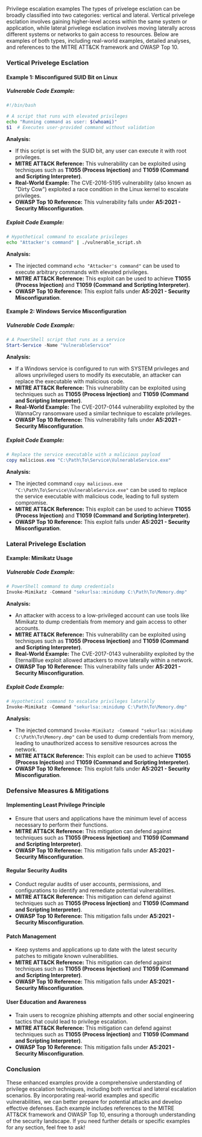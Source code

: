 Privilege escalation examples
The types of privelege esclation can be broadly classified into two categories: vertical and lateral. Vertical privelege esclation involves gaining higher-level access within the same system or application, while lateral privelege esclation involves moving laterally across different systems or networks to gain access to resources. Below are examples of both types, including real-world examples, detailed analyses, and references to the MITRE ATT&CK framework and OWASP Top 10.

### **Vertical Privelege Esclation**

#### **Example 1: Misconfigured SUID Bit on Linux**

##### **Vulnerable Code Example:**
```bash
#!/bin/bash

# A script that runs with elevated privileges
echo "Running command as user: $(whoami)"
$1  # Executes user-provided command without validation
```
**Analysis:**
- If this script is set with the SUID bit, any user can execute it with root privileges.
- **MITRE ATT&CK Reference:** This vulnerability can be exploited using techniques such as **T1055 (Process Injection)** and **T1059 (Command and Scripting Interpreter)**.
- **Real-World Example:** The CVE-2016-5195 vulnerability (also known as "Dirty Cow") exploited a race condition in the Linux kernel to escalate privileges.
- **OWASP Top 10 Reference:** This vulnerability falls under **A5:2021 - Security Misconfiguration**.

##### **Exploit Code Example:**
```bash
# Hypothetical command to escalate privileges
echo "Attacker's command" | ./vulnerable_script.sh
```
**Analysis:**
- The injected command `echo "Attacker's command"` can be used to execute arbitrary commands with elevated privileges.
- **MITRE ATT&CK Reference:** This exploit can be used to achieve **T1055 (Process Injection)** and **T1059 (Command and Scripting Interpreter)**.
- **OWASP Top 10 Reference:** This exploit falls under **A5:2021 - Security Misconfiguration**.

#### **Example 2: Windows Service Misconfiguration**

##### **Vulnerable Code Example:**
```powershell
# A PowerShell script that runs as a service
Start-Service -Name "VulnerableService"
```
**Analysis:**
- If a Windows service is configured to run with SYSTEM privileges and allows unprivileged users to modify its executable, an attacker can replace the executable with malicious code.
- **MITRE ATT&CK Reference:** This vulnerability can be exploited using techniques such as **T1055 (Process Injection)** and **T1059 (Command and Scripting Interpreter)**.
- **Real-World Example:** The CVE-2017-0144 vulnerability exploited by the WannaCry ransomware used a similar technique to escalate privileges.
- **OWASP Top 10 Reference:** This vulnerability falls under **A5:2021 - Security Misconfiguration**.

##### **Exploit Code Example:**
```powershell
# Replace the service executable with a malicious payload
copy malicious.exe "C:\Path\To\Service\VulnerableService.exe"
```
**Analysis:**
- The injected command `copy malicious.exe "C:\Path\To\Service\VulnerableService.exe"` can be used to replace the service executable with malicious code, leading to full system compromise.
- **MITRE ATT&CK Reference:** This exploit can be used to achieve **T1055 (Process Injection)** and **T1059 (Command and Scripting Interpreter)**.
- **OWASP Top 10 Reference:** This exploit falls under **A5:2021 - Security Misconfiguration**.

### **Lateral Privelege Esclation**

#### **Example: Mimikatz Usage**

##### **Vulnerable Code Example:**
```powershell
# PowerShell command to dump credentials
Invoke-Mimikatz -Command "sekurlsa::minidump C:\Path\To\Memory.dmp"
```
**Analysis:**
- An attacker with access to a low-privileged account can use tools like Mimikatz to dump credentials from memory and gain access to other accounts.
- **MITRE ATT&CK Reference:** This vulnerability can be exploited using techniques such as **T1055 (Process Injection)** and **T1059 (Command and Scripting Interpreter)**.
- **Real-World Example:** The CVE-2017-0143 vulnerability exploited by the EternalBlue exploit allowed attackers to move laterally within a network.
- **OWASP Top 10 Reference:** This vulnerability falls under **A5:2021 - Security Misconfiguration**.

##### **Exploit Code Example:**
```powershell
# Hypothetical command to escalate privileges laterally
Invoke-Mimikatz -Command "sekurlsa::minidump C:\Path\To\Memory.dmp"
```
**Analysis:**
- The injected command `Invoke-Mimikatz -Command "sekurlsa::minidump C:\Path\To\Memory.dmp"` can be used to dump credentials from memory, leading to unauthorized access to sensitive resources across the network.
- **MITRE ATT&CK Reference:** This exploit can be used to achieve **T1055 (Process Injection)** and **T1059 (Command and Scripting Interpreter)**.
- **OWASP Top 10 Reference:** This exploit falls under **A5:2021 - Security Misconfiguration**.

### **Defensive Measures & Mitigations**

#### **Implementing Least Privilege Principle**
- Ensure that users and applications have the minimum level of access necessary to perform their functions.
- **MITRE ATT&CK Reference:** This mitigation can defend against techniques such as **T1055 (Process Injection)** and **T1059 (Command and Scripting Interpreter)**.
- **OWASP Top 10 Reference:** This mitigation falls under **A5:2021 - Security Misconfiguration**.

#### **Regular Security Audits**
- Conduct regular audits of user accounts, permissions, and configurations to identify and remediate potential vulnerabilities.
- **MITRE ATT&CK Reference:** This mitigation can defend against techniques such as **T1055 (Process Injection)** and **T1059 (Command and Scripting Interpreter)**.
- **OWASP Top 10 Reference:** This mitigation falls under **A5:2021 - Security Misconfiguration**.

#### **Patch Management**
- Keep systems and applications up to date with the latest security patches to mitigate known vulnerabilities.
- **MITRE ATT&CK Reference:** This mitigation can defend against techniques such as **T1055 (Process Injection)** and **T1059 (Command and Scripting Interpreter)**.
- **OWASP Top 10 Reference:** This mitigation falls under **A5:2021 - Security Misconfiguration**.

#### **User Education and Awareness**
- Train users to recognize phishing attempts and other social engineering tactics that could lead to privilege escalation.
- **MITRE ATT&CK Reference:** This mitigation can defend against techniques such as **T1055 (Process Injection)** and **T1059 (Command and Scripting Interpreter)**.
- **OWASP Top 10 Reference:** This mitigation falls under **A5:2021 - Security Misconfiguration**.

### **Conclusion**

These enhanced examples provide a comprehensive understanding of privilege escalation techniques, including both vertical and lateral escalation scenarios. By incorporating real-world examples and specific vulnerabilities, we can better prepare for potential attacks and develop effective defenses. Each example includes references to the MITRE ATT&CK framework and OWASP Top 10, ensuring a thorough understanding of the security landscape. If you need further details or specific examples for any section, feel free to ask!